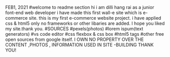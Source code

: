 FEB1, 2021
#welcome to readme section
hi i am dilli hang rai as a junior font-end web developer i have made this first wall-e site
which is e-commerce site.
this is my first e-commerce website project.
i have applied css & html5 only no frameworks or other libaries are added.
I hope you liked my site.thank you.
#SOURCES
#pexels(photos)
#lorem ispum(text generators)
#vs code editor
#css flexbox & css box
#html5 tags
#other free open sources from google itself.
I OWN NO PROPERTY OVER THE CONTENT ,PHOTOS , INFORMATION USED IN SITE -BUILDING THANK YOU!